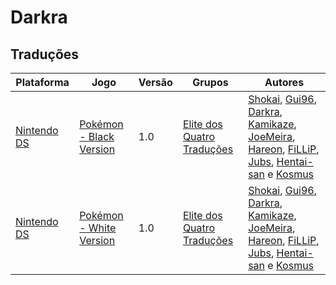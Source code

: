 # Darkra

## Traduções

| Plataforma | Jogo | Versão | Grupos | Autores |
| ----------- | ----------- | ----------- | ----------- | ----------- |
| [Nintendo DS](../../traducoes/nintendo-ds/) | [Pokémon - Black Version](../../traducoes/nintendo-ds/pokemon-black-version_shokai-et-al/) | 1.0 | [Elite dos Quatro Traduções](../../grupos/elite-dos-quatro-traducoes/) | [Shokai](../../autores/shokai/), [Gui96](../../autores/gui96/), [Darkra](../../autores/darkra/), [Kamikaze](../../autores/kamikaze/), [JoeMeira](../../autores/joemeira/), [Hareon](../../autores/hareon/), [FiLLiP](../../autores/fillip/), [Jubs](../../autores/jubs/), [Hentai\-san](../../autores/hentai-san/) e [Kosmus](../../autores/kosmus/) |
| [Nintendo DS](../../traducoes/nintendo-ds/) | [Pokémon - White Version](../../traducoes/nintendo-ds/pokemon-white-version_shokai-et-al/) | 1.0 | [Elite dos Quatro Traduções](../../grupos/elite-dos-quatro-traducoes/) | [Shokai](../../autores/shokai/), [Gui96](../../autores/gui96/), [Darkra](../../autores/darkra/), [Kamikaze](../../autores/kamikaze/), [JoeMeira](../../autores/joemeira/), [Hareon](../../autores/hareon/), [FiLLiP](../../autores/fillip/), [Jubs](../../autores/jubs/), [Hentai\-san](../../autores/hentai-san/) e [Kosmus](../../autores/kosmus/) |
